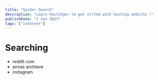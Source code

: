 ```yaml
---
title: "Spider Search"
description: "Learn hostinger to get strted with hosting website !"
publishDate: "1 Jan 2023"
tags: ["internet"]
---
```


## 


# Searching
- reddit.com
- annas archieve
- instagram 
